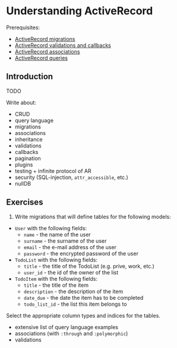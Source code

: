 # Understanding ActiveRecord #

Prerequisites:
* [ActiveRecord migrations](http://guides.rubyonrails.org/migrations.html)
* [ActiveRecord validations and callbacks](http://guides.rubyonrails.org/active_record_validations_callbacks.html)
* [ActiveRecord associations](http://guides.rubyonrails.org/association_basics.html)
* [ActiveRecord queries](http://guides.rubyonrails.org/active_record_querying.html)

## Introduction ##

TODO

Write about:

* CRUD
* query language
* migrations
* associations
* inheritance
* validations
* callbacks
* pagination
* plugins
* testing + infinite protocol of AR
* security (SQL-injection, `attr_accessible`, etc.)
* nullDB

## Exercises

1. Write migrations that will define tables for the following models:

  * `User` with the following fields:
    * `name` - the name of the user
    * `surname` - the surname of the user
    * `email` - the e-mail address of the user
    * `password` - the encrypted password of the user
  * `TodoList` with the following fields:
    * `title` - the title of the TodoList (e.g. prive, work, etc.)
    * `user_id`  - the id of the owner of the list
  * `TodoItem` with the following fields:
    * `title` - the title of the item
    * `description` - the description of the item
    * `date_due` - the date the item has to be completed
    * `todo_list_id` - the list this item belongs to

Select the appropriate column types and indices for the tables.

* extensive list of query language examples
* associations (with `:through` and `:polymorphic`)
* validations
